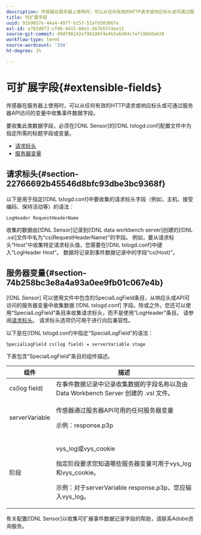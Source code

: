 ```yaml
---
description: 传感器在服务器上使用时，可以从任何有效的HTTP请求或响应标头或可通过服务器API访问的变量中收集事件数据字段。
title: 可扩展字段
uuid: 91b9857e-44a4-497f-b157-51afd30306fe
exl-id: e783d073-cf06-4415-80e1-567b55fdee12
source-git-commit: d9df90242ef96188f4e4b5e6d04cfef196b0a628
workflow-type: tm+mt
source-wordcount: '334'
ht-degree: 1%

---
```


# 可扩展字段{#extensible-fields}

传感器在服务器上使用时，可以从任何有效的HTTP请求或响应标头或可通过服务器API访问的变量中收集事件数据字段。

要收集此类数据字段，必须在[!DNL Sensor]的[!DNL txlogd.conf]配置文件中为指定所需的标题字段或变量。

* [请求标头](../../../home/c-snsr-ovrvw/c-evnt-data-rcd-flds/c-ex-flds.md#section-22766692b45546d8bfc93dbe3bc9368f)
* [服务器变量](../../../home/c-snsr-ovrvw/c-evnt-data-rcd-flds/c-ex-flds.md#section-74b258bc3e8a4a93a0ee9fb01c067e4b)

## 请求标头{#section-22766692b45546d8bfc93dbe3bc9368f}

以下是用于指定[!DNL txlogd.conf]中要收集的请求标头字段（例如，主机、接受编码、保持活动等）的语法：

```
LogHeader RequestHeaderName
```

收集的数据由[!DNL Sensor]记录到[!DNL data workbench server]创建的[!DNL .vsl]文件中名为“cs(RequestHeaderName)”的字段。 例如，要从请求标头“Host”中收集特定请求标头值，您需要在[!DNL txlogd.conf]中键入“LogHeader Host”。 数据将记录到事件数据记录中的字段“cs(Host)”。

## 服务器变量{#section-74b258bc3e8a4a93a0ee9fb01c067e4b}

[!DNL Sensor] 可以使用文件中包含的SpecialLogField条目，从响应头或API可访问的服务器变量中收集数据 [!DNL txlogd.conf] 字段。除或之外，您还可以使用“SpecialLogField”条目来收集请求标头，而不是使用“LogHeader”条目。 请参阅[请求标头](../../../home/c-snsr-ovrvw/c-evnt-data-rcd-flds/c-ex-flds.md#section-22766692b45546d8bfc93dbe3bc9368f)。 请求标头选项仍可用于进行向后兼容性。

以下是在[!DNL txlogd.conf]中指定“SpecialLogField”的语法：

```
SpecialLogField cs(log field) = serverVariable stage
```

下表包含“SpecialLogField”条目的组件描述。

<table id="table_053D5F34D56E4B15A85CA3B4FAD6E1B1"> 
 <thead> 
  <tr> 
   <th colname="col1" class="entry"> 组件 </th> 
   <th colname="col2" class="entry"> 描述 </th> 
  </tr> 
 </thead>
 <tbody> 
  <tr> 
   <td colname="col1"> cs(log field) </td> 
   <td colname="col2"> 在事件数据记录中记录收集数据的字段名称以及由<span class="keyword"> Data Workbench Server </span>创建的<span class="filepath"> .vsl </span>文件。 </td> 
  </tr> 
  <tr> 
   <td colname="col1"> serverVariable </td> 
   <td colname="col2"> <p><span class="wintitle">传感器</span>通过服务器API可用的任何服务器变量 </p> <p>示例：response.p3p </p> </td> 
  </tr> 
  <tr> 
   <td colname="col1"> 阶段 </td> 
   <td colname="col2"> <p>vys_log或vys_cookie </p> <p>指定阶段要求您知道哪些服务器变量可用于vys_log和vys_cookie。 </p> <p>示例：对于serverVariable response.p3p，您应输入vys_log。 </p> </td> 
  </tr> 
 </tbody> 
</table>

有关配置[!DNL Sensor]以收集可扩展事件数据记录字段的帮助，请联系Adobe咨询服务。
